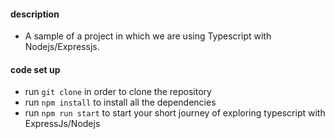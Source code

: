 #### description

- A sample of a project in which we are using Typescript with Nodejs/Expressjs.

#### code set up

- run `git clone` in order to clone the repository
- run `npm install` to install all the dependencies
- run `npm run start` to start your short journey of exploring typescript with ExpressJs/Nodejs
